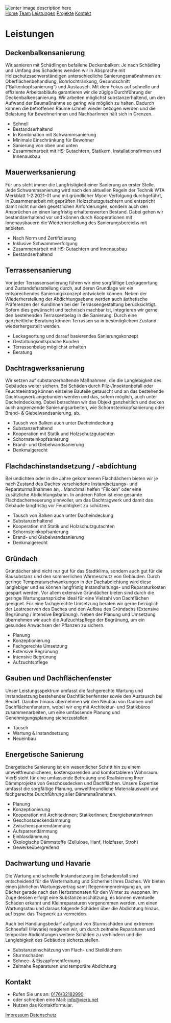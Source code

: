 <!DOCTYPE html>
<html>

<head>
  <meta charset="utf-8">
  <meta name="viewport" content="width=device-width, initial-scale=1.0">
  <title>leistungen</title>
  <link rel="stylesheet" href="https://stackedit.io/style.css" />
</head>

<body class="stackedit">
  <div class="stackedit__html"><p><img src="https://i.postimg.cc/HkhxZDhd/output-onlinepngtools.png" alt="enter image description here"><br>
<a href="../home.html">Home</a> <a href="team.html">Team</a> <a href="leistungen.html">Leistungen</a> <a href="projekte.html">Projekte</a> <a href="kontakt.html">Kontakt</a></p>
<h1 id="leistungen">Leistungen</h1>
<h2 id="deckenbalkensanierung">Deckenbalkensanierung</h2>
<p>Wir sanieren mit Schädlingen befallene Deckenbalken: Je nach Schädling und Umfang des Schadens wenden wir in Absprache mit Holzschutzsachverständigen unterschiedliche Sanierungsmaßnahmen an: Oberflächenbehandlung, Bohrlochtränkung, Gesundschnitt (“Balkenkopfsanierung”) und Austausch. Mit dem Fokus auf schnelle und effiziente Arbeitsabläufe garantieren wir die zügige Durchführung der Deckenbalkensanierung. Wir arbeiten möglichst substanzerhaltend, um den Aufwand der Baumaßnahme so gering wie möglich zu halten. Dadurch können die betroffenen Räume schnell wieder bezogen werden und die Belastung für BewohnerInnen und NachbarInnen hält sich in Grenzen.</p>
<ul>
<li>Schnell</li>
<li>Bestandserhaltend</li>
<li>In Kombination mit Schwammsanierung</li>
<li>Minimale Einschränkung für Bewohner</li>
<li>Sanierung von oben und unten</li>
<li>Zusammenarbeit mit HS-Gutachtern, Statikern, Installationsfirmen und Innenausbau</li>
</ul>
<h2 id="mauerwerksanierung">Mauerwerksanierung</h2>
<p>Für uns steht immer die Langfristigkeit einer Sanierung an erster Stelle. Jede Schwammsanierung wird nach den aktuellen Regeln der Technik WTA Merkblatt 1-2:2021-01 und mit gründlicher Mycel Verfolgung durchgeführt, in Zusammenarbeit mit geprüften Holzschutzgutachtern und entspricht damit nicht nur den gesetzlichen Anforderungen, sondern auch den Ansprüchen an einen langfristig erhaltenswerten Bestand. Dabei gehen wir bestandserhaltend vor und können durch Kooperationen mit Innenausbauern die Wiederherstellung des Sanierungsbereichs mit anbieten.</p>
<ul>
<li>Nach Norm und Zertifizierung</li>
<li>Inklusive Schwammverfolgung</li>
<li>Zusammenarbeit mit HS-Gutachtern und Innenausbau</li>
<li>Bestandserhaltend</li>
</ul>
<h2 id="terrassensanierung">Terrassensanierung</h2>
<p>Vor jeder Terrassensanierung führen wir eine sorgfältige Leckageortung und Zustandsfeststellung durch, auf deren Grundlage wir ein entsprechendes Sanierungskonzept entwickeln können. Neben der Wiederherstellung der Abdichtungsebene werden auch ästhetische Präferenzen der KundInnen bei der Terrassengestaltung berücksichtigt. Sofern dies gewünscht und technisch machbar ist, integrieren wir gerne den bestehenden Terrassenbelag in die Sanierung. Durch eine ganzheitliche Beratung können Terrassen so in bestmöglichem Zustand wiederhergestellt werden.</p>
<ul>
<li>Leckageortung und darauf basierendes Sanierungskonzept</li>
<li>Gestaltungsmitsprache Kunden</li>
<li>Terrassenbelag möglichst erhalten</li>
<li>Beratung</li>
</ul>
<h2 id="dachtragwerksanierung">Dachtragwerksanierung</h2>
<p>Wir setzen auf substanzerhaltende Maßnahmen, die die Langlebigkeit des Gebäudes weiter sichern. Bei Schäden durch Pilz-/Insektenbefall oder Feuchteeintrag können einzelne Bauteile getauscht und an das bestehende Dachtragwerk angebunden werden und das, sofern möglich, auch unter Dacheindeckung. Dabei betrachten wir das Objekt ganzheitlich und decken auch angrenzende Sanierungsarbeiten, wie Schornsteinkopfsanierung oder Brand- &amp; Giebelwandsanierung, ab.</p>
<ul>
<li>Tausch von Balken auch unter Dacheindeckung</li>
<li>Substanzerhaltend</li>
<li>Kooperation mit Statik und Holzschutzgutachten</li>
<li>Schornsteinkopfsanierung</li>
<li>Brand- und Giebelwandsanierung</li>
<li>Denkmalgerecht</li>
</ul>
<h2 id="flachdachinstandsetzung---abdichtung">Flachdachinstandsetzung / -abdichtung</h2>
<p>Bei undichten oder in die Jahre gekommenen Flachdächern bieten wir je nach Zustand des Daches verschiedene Instandsetzungs- und Reparaturmaßnahmen an, . Manchmal helfen “Flicken” oder eine zusätzliche Abdichtungsbahn. In anderen Fällen ist eine gesamte Flachdacherneuerung sinnvoller, um das Dachtragwerk und damit das Gebäude langfristig vor Feuchtigkeit zu schützen.</p>
<ul>
<li>Tausch von Balken auch unter Dacheindeckung</li>
<li>Substanzerhaltend</li>
<li>Kooperation mit Statik und Holzschutzgutachten</li>
<li>Schornsteinkopfsanierung</li>
<li>Brand- und Giebelwandsanierung</li>
<li>Denkmalgerecht</li>
</ul>
<h2 id="gründach">Gründach</h2>
<p>Gründächer sind nicht nur gut für das Stadtklima, sondern auch gut für die Bausubstanz und den sommerlichen Wärmeschutz von Gebäuden. Durch geringe Temperaturschwankungen in der Dachabdichtung wird diese langlebiger und es können langfristig Instandhaltungs- und Reparaturkosten gespart werden. Vor allem extensive Gründächer bieten sind durch die geringe Wartungsansprüche ideal für eine Vielzahl von Dachflächen geeignet. Für eine fachgerechte Umsetzung beraten wir gerne bezüglich der Lastreserven des Daches und den Aufbau des Gründachs (Extensive Begrünung / intensive Begrünung). Neben der Planung und Umsetzung übernehmen wir auch die Aufzuchtspflege der Begrünung, um ein gesundes Anwachsen der Pflanzen zu sichern.</p>
<ul>
<li>Planung</li>
<li>Konzeptionierung</li>
<li>Fachgerechte Umsetzung</li>
<li>Extensive Begrünung</li>
<li>Intensive Begrünung</li>
<li>Aufzuchtspflege</li>
</ul>
<h2 id="gauben-und-dachflächenfenster">Gauben und Dachflächenfenster</h2>
<p>Unser Leistungsspektrum umfasst die fachgerechte Wartung und Instandsetzung bestehender Dachflächenfenster sowie den Austausch bei Bedarf. Darüber hinaus übernehmen wir den Neubau von Gauben und Dachflächenfenstern, wobei wir eng mit Architektur- und Statikbüros zusammenarbeiten, um eine umfassende Planung und Genehmigungsplanung sicherzustellen.</p>
<ul>
<li>Tausch</li>
<li>Wartung &amp; Instandsetzung</li>
<li>Neueinbau</li>
</ul>
<h2 id="energetische-sanierung">Energetische Sanierung</h2>
<p>Energetische Sanierung ist ein wesentlicher Schritt hin zu einem umweltfreundlicheren, kostensparenden und komfortableren Wohnraum. VierB steht für eine umfassende Betreuung und Realisierung Ihrer Dämmprojekte von Geschossdecken und Dachflächen. Unsere Expertise umfasst die sorgfältige Planung, umweltfreundliche Materialauswahl und fachgerechte Durchführung aller Dämmmaßnahmen.</p>
<ul>
<li>Planung</li>
<li>Konzeptionierung</li>
<li>Kooperation mit ArchitekInnen; StatikerInnen; EnergieberaterInnen</li>
<li>Geschossdeckendämmung</li>
<li>Zwischensparrendämmung</li>
<li>Aufsparrendämmung</li>
<li>Einblasdämmung</li>
<li>Ökologische Dämmstoffe (Zellulose, Hanf, Holzfaser, Stroh)</li>
<li>Gewerkeübergreifend</li>
</ul>
<h2 id="dachwartung-und-havarie">Dachwartung und Havarie</h2>
<p>Die Wartung und schnelle Instandsetzung im Schadensfall sind entscheidend für die Werterhaltung und Sicherheit Ihres Daches. Wir bieten einen jährlichen Wartungsvertrag samt Regenrinnenreinigung an, um Dächer gerade nach den Herbstmonaten für den Winter zu wappnen. Im Zuge dessen erfolgt eine Substanzeinschätzung; es können eventuelle Schäden erkannt und Kleinreparaturen vorgenommen werden, um einen Wartungsstau und daraus folgende Schäden über die Abdichtung hinaus, auf bspw. das Tragwerk zu vermeiden.</p>
<p>Auch bei Handlungsbedarf aufgrund von Sturmschäden und extremen Schneefall (Havarie) reagieren wir, um durch zeitnahe Reparaturen und temporäre Abdichtungen weitere Schäden zu verhindern und die Langlebigkeit des Gebäudes sicherzustellen.</p>
<ul>
<li>Substanzeinschätzung von Flach- und Steildächern</li>
<li>Sturmschaden</li>
<li>Schnee- &amp; Eiszapfenentfernung</li>
<li>Zeitnahe Reparaturen und temporäre Abdichtung</li>
</ul>
<h2 id="kontakt">Kontakt</h2>
<ul>
<li>Rufen Sie uns an: <a href="tel:+4917632182990">0176/32182990</a></li>
<li>oder schreiben eine Mail: <a href="mailto:info@vierb.net">info@vierb.net</a></li>
<li>Nutzen das Kontaktformular.</li>
</ul>
<p><a href="impressum.html">Impressum</a> <a href="datenschutz.html">Datenschutz</a></p>
</div>
</body>

</html>
